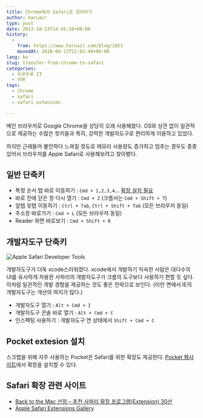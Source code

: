 ```yaml
---
title: Chrome에서 Safari로 갈아타기
author: haruair
type: post
date: 2013-10-23T14:45:28+00:00
history:
  - 
    from: https://www.haruair.com/blog/1853
    movedAt: 2018-09-13T22:02:40+00:00
lang: ko
slug: transfer-from-chrome-to-safari
categories:
  - 두루두루 IT
  - 리뷰
tags:
  - Chrome
  - safari
  - safari extension

---
```

메인 브라우저로 Google Chrome을 상당히 오래 사용해왔다. OS와 상관 없이 일관적으로 제공하는 수많은 핫키들과 특히, 강력한 개발자도구로 편리하게 이용하고 있었다.

하지만 근래들어 불안하다 느껴질 정도로 메모리 사용량도 증가하고 멈추는 경우도 종종 있어서 브라우저를 Apple Safari로 사용해보려고 찾아봤다.

## 일반 단축키

  * 특정 순서 탭 바로 이동하기 : `Cmd + 1,2,3,4`&#8230; [확장 설치 필요][1]
  * 바로 전에 닫은 창 다시 열기 : `Cmd + Z` (크롬서는 `Cmd + Shift + T`)
  * 앞탭 뒷탭 이동하기 : `Ctrl + Tab`, `Ctrl + Shift + Tab` (모든 브라우저 동일)
  * 주소창 바로가기 : `Cmd + L` (모든 브라우저 동일)
  * Reader 화면 바로보기 : `Cmd + Shift + R`

## 개발자도구 단축키

![Apple Safari Developer Tools][2]

개발자도구가 더욱 xcode스러워졌다. xcode에서 개발하기 익숙한 사람은 대다수의 UI를 유사하게 차용한 사파리의 개발자도구가 크롬의 도구보다 사용하기 편할 듯 싶다. 이처럼 일관적인 개발 경험을 제공하는 것도 좋은 전략으로 보인다. (이런 면에서 IE의 개발자도구는 개선의 여지가 많다.)

  * 개발자도구 열기 : `Alt + Cmd + I`
  * 개발자도구 콘솔 바로 열기 : `Alt + Cmd + C`
  * 인스펙팅 사용하기 : 개발자도구 연 상태에서 `Shift + Cmd + C`

## Pocket extesion 설치

스크랩을 위해 자주 사용하는 Pocket은 Safari를 위한 확장도 제공한다. [Pocket 웹사이트][3]에서 확장을 설치할 수 있다.

## Safari 확장 관련 사이트

  * [Back to the Mac 선정 &#8211; 추천 사파리 확장 프로그램(Extension) 30선][4]
  * [Apple Safari Extensions Gallery][5]

 [1]: https://github.com/rs/SafariTabSwitching
 [2]: /wp-content/uploads/2013/10/Screen-Shot-2013-10-23-at-10.33.01-am.png
 [3]: http://getpocket.com/safari/
 [4]: http://macnews.tistory.com/1663
 [5]: http://extensions.apple.com